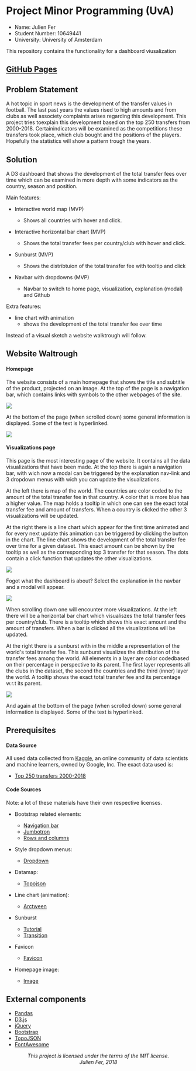 # Project Minor Programming (UvA)
* Name: Julien Fer
* Student Number: 10649441
* University: University of Amsterdam

This repository contains the functionality for a dashboard viusalization

## [GitHub Pages](https://jrmfer.github.io/Project)

## Problem Statement
A hot topic in sport news is the development of the transfer values in
football.
The last past years the values rised to high amounts and from clubs as
well associety complaints arises regarding this development. This project
tries toexplain this development based on the top 250 transfers from
2000-2018. Certainindicators will be examined as the competitions these
transfers took place, which club bought and the positions of the players.
Hopefully the statistics will show a pattern trough the years.

## Solution
A D3 dashboard that shows the development of the total transfer fees over
time which can be examined in more depth with some indicators as the
country, season and position.

Main features:

* Interactive world map (MVP)
  - Shows all countries with hover and click.

* Interactive horizontal bar chart (MVP)
  - Shows the total transfer fees per country/club with hover and click.

* Sunburst (MVP)
  - Shows the distribtuion of the total transfer fee with tooltip and click

* Navbar with dropdowns (MVP)
  - Navbar to switch to home page, visualization, explanation (modal) and Github

Extra features:

* line chart with animation
  - shows the development of the total transfer fee over time

Instead of a visual sketch a website walktrough will follow.

## Website Waltrough
#### Homepage
The website consists of a main homepage that shows the title and subtitle
of the product, projected on an image. At the top of the page is a
navigation bar, which contains links with symbols to the other webpages
of the site.

![](doc/homepage_boven.png)

At the bottom of the page (when scrolled down) some general information is
displayed. Some of the text is hyperlinked.

![](doc/homepage_onder.png)

#### Visualizations page
This page is the most interesting page of the website. It contains all
the data visualizations that have been made. At the top there is again a
navigation bar, with wich now a modal can be triggered by the explanation
nav-link and 3 dropdown menus with wich you can update the
visualizations.

At the left there is map of the world. The countries are color coded to
the amount of the total transfer fee in that country. A color that is
more blue has a higher value. The map holds a tooltip in which one can
see the exact total transfer fee and amount of transfers. When a country
is clicked the other 3 visualizations will be updated.

At the right there is a line chart which appear for the first time
animated and for every next update this animation can be triggered by
clicking the button in the chart. The line chart shows the development of
the total transfer fee over time for a given dataset. This exact amount
can be shown by the tooltip as well as the corresponding top 3 transfer
for that season. The dots contain a click function that updates the other
visualizations.

![](doc/visualizations_boven.png)

Fogot what the dashboard is about? Select the explanation in the navbar
and a modal will appear.

![](doc/modal.png)

When scrolling down one will encounter more visualizations.
At the left there will be a horizontal bar chart which visualiszes the
total transfer fees per country/club. There is a tooltip which shows this
exact amount and the amount of transfers. When a bar is clicked all the
visualizations will be updated.

At the right there is a sunburst with in the middle a representation of
the world's total transfer fee. This sunburst visualizes the distribution
of the transfer fees among the world. All elements in a layer are color
codedbased on their percentage in perspective to its parent. The first
layer represents all the clubs in the dataset, the second the countries
and the third (inner) layer the world. A tooltip shows the exact total
transfer fee and its percentage w.r.t its parent.

![](doc/visualizations_midden.png)

And again at the bottom of the page (when scrolled down) some general
information is displayed. Some of the text is hyperlinked.


## Prerequisites
#### Data Source
All used data collected from [Kaggle](https://www.kaggle.com/), an
online community of data scientists and machine learners, owned by
Google, Inc. The exact data used is:
* [Top 250 transfers 2000-2018](https://www.kaggle.com/vardan95ghazaryan/top-250-football-transfers-from-2000-to-2018/version/1)

#### Code Sources
Note: a lot of these materials have their own respective licenses.
* Bootstrap related elements:
    - [Navigation bar](https://www.w3schools.com/bootstrap/bootstrap_navbar.asp)
    - [Jumbotron](https://www.w3schools.com/bootstrap/bootstrap_jumbotron_header.asp)
    - [Rows and columns](https://www.w3schools.com/bootstrap/bootstrap_grid_basic.asp)

* Style dropdown menus:
  - [Dropdown](https://byprimer.co/blog/style-select-fields-using-css/)

* Datamap:
  - [Topojson](https://bl.ocks.org/micahstubbs/raw/8e15870eb432a21f0bc4d3d527b2d14f/a45e8709648cafbbf01c78c76dfa53e31087e713/world_countries.json)

* Line chart (animation):
  - [Arctween](https://bl.ocks.org/mbostock/5649592)

* Sunburst
  - [Tutorial](https://bl.ocks.org/denjn5/e1cdbbe586ac31747b4a304f8f86efa)
  - [Transition](https://bl.ocks.org/maybelinot/5552606564ef37b5de7e47ed2b7dc099)
* Favicon
  - [Favicon](https://www.freefavicon.com/freefavicons/sports/iconinfo/football-soccer-ball-152-183228.html)
* Homepage image:
  - [Image](https://www.google.com/search?q=football+transfers&tbm=isch&tbs=simg:CAQSmQEJu8Ck-C_17Ig0ajQELEKjU2AQaBghCCBUICAwLELCMpwgaYgpgCAMSKM4fnxuoG8wf0h-fENQcmxCrEM0f3S6GL-Au8S3yLYIvkCX0Oosv3i4aMIWnxaXKfQaUt8wFOUz6-PSUVL8OEAgymNIWX91FcgYYYMTNlmWStBl4F8yMPhoNiCAEDAsQjq7-CBoKCggIARIE6IkN4Qw&sa=X&ved=0ahUKEwjZjfDQz5bgAhXMJVAKHSmvBt0Qwg4IKigA&biw=767&bih=744#imgrc=aqDT6u3kNehgRM:)

## External components

* [Pandas](https://pandas.pydata.org/pandas-docs/stable/)
* [D3.js](https://d3js.org)
* [jQuery](https://jquery.com)
* [Bootstrap](https://getbootstrap.com)
* [TopoJSON](https://github.com/topojson/topojson)
* [FontAwesome](https://fontawesome.com/)


<p align="center"><i>
This project is licensed under the terms of the MIT license.</br>
Julien Fer, 2018
</i></p>
